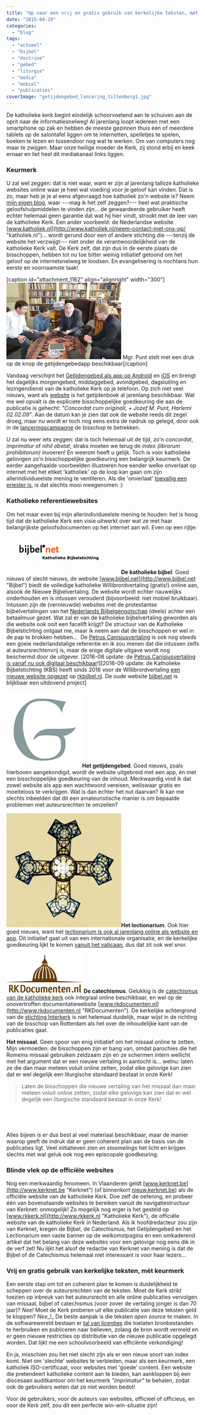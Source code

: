 ```yaml
---
title: "Op naar een vrij en gratis gebruik van kerkelijke teksten, mét keurmerk"
date: "2015-04-29"
categories: 
  - "blog"
tags: 
  - "actueel"
  - "bijbel"
  - "doctrine"
  - "gebed"
  - "liturgie"
  - "media"
  - "mobiel"
  - "publicaties"
coverImage: "getijdengebed_lancering_tiltenberg1.jpg"
---
```


De katholieke kerk begint eindelijk schoorvoetend aan te schuiven aan de oprit naar de informatiesnelweg! Al jarenlang loopt iedereen met een smartphone op zak en hebben de meeste gezinnen thuis één of meerdere tablets op de salontafel liggen om te internetten, spelletjes te spelen, boeken te lezen en tussendoor nog wat te werken. Om van computers nog maar te zwijgen. Maar onze heilige moeder de Kerk, zij stond erbij en keek ernaar en liet heel dit mediakanaal links liggen.

### Keurmerk

U zal wel zeggen: dat is niet waar, want er zijn al jarenlang talloze katholieke websites online waar je heel wat voeding voor je geloof kan vinden. Dat is zo, maar heb je je al eens afgevraagd hoe katholiek zo'n website is? Neem [mijn eigen blog](http://gelovenleren.net/ "Geloven Leren"), waar ---mag ik het zelf zeggen?--- heel wat praktische geloofshulpmiddelen te vinden zijn... de gewaardeerde gebruiker heeft echter helemaal geen garantie dat wat hij hier vindt, strookt met de leer van de katholieke Kerk. Een ander voorbeeld: de Nederlandse website [www.katholiek.nl](http://www.katholiek.nl/neem-contact-met-ons-op/ "katholiek.nl")... wordt gerund door een of andere stichting die ---tenzij de website het verzwijgt--- niet onder de verantwoordelijkheid van de katholieke Kerk valt. De Kerk zelf, dat zijn dus in de eerste plaats de bisschoppen, hebben tot nu toe bitter weinig initiatief getoond om het geloof op de internetsnelweg te loodsen. En evangelisering is nochtans hun eerste en voornaamste taak!

\[caption id="attachment\_1162" align="alignright" width="300"\]![Mgr. Punt stelt met een druk op de knop de getijdengebedapp beschikbaar](images/getijdengebed_lancering_tiltenberg1-300x200.jpg) Mgr. Punt stelt met een druk op de knop de getijdengebedapp beschikbaar\[/caption\]

Vandaag verschijnt het [Getijdengebed als app op Android](https://play.google.com/store/apps/details?id=org.tiltenberg.Getijdengebed "Getijdengebed") en [iOS](https://itunes.apple.com/us/app/getijdengebed/id979697799?mt=8&at=&ct=&ign-mpt=uo%3D6 "Getijdengebed") en brengt het dagelijks morgengebed, middaggebed, avondgebed, dagsluiting en lezingendienst van de katholieke Kerk op je telefoon. Op zich niet veel nieuws, want als [website](http://www.tiltenberg.org/getijdengebed/login.php "Getijdengebed") is het getijdenboek al jarenlang beschikbaar. Wat me wel opvalt is de expliciete bisschoppelijke goedkeuring die aan de publicatie is gehecht: _"Concordat cum originali, + Jozef M. Punt, Harlemi 02.02.09"_. Aan de datum kan je zien dat ook de website reeds dit zegel droeg, maar nu wordt er toch nog eens extra de nadruk op gelegd, door ook in de [lanceringscampagne](http://www.katholiekgezin.nl/index.php?option=com_content&task=view&id=3023 "Getijdengebed als app") de bisschop te betrekken.

U zal nu weer iets zeggen: dat is toch helemaal uit de tijd, zo'n _concordat_, _imprimatur_ of _nihil obstat_, straks moeten we terug de _index (librorum prohibitorum)_ invoeren! En weerom heeft u gelijk. Toch is voor katholieke gelovigen zo'n bisschoppelijke goedkeuring een belangrijk keurmerk. De eerder aangehaalde voorbeelden illustreren hoe eender welke onverlaat op internet met het etiket 'katholiek' op de loop kan gaan om zijn allerindividueelste mening te ventileren. Als die 'onverlaat' [toevallig een priester is](http://dagelijksevangelie.org/whoarewe/NL/ "Tweeting with God"), is dat slechts mooi meegenomen :)

### Katholieke referentiewebsites

Om het maar even bij mijn allerindividueelste mening te houden: het is hoog tijd dat de katholieke Kerk een visie uitwerkt over wat ze met haar belangrijkste geloofsdocumenten op het internet aan wil. Even op een rijtje:

**[![Katholieke bijbelstichting](images/bijbelnet1-300x100.gif)](http://bijbel.net/)De katholieke bijbel**. Goed nieuws of slecht nieuws, de website [www.bijbel.net](http://www.bijbel.net "Bijbel") biedt de volledige katholieke Willibrordvertaling (gratis!) online aan, alsook de Nieuwe Bijbelvertaling. De website wordt echter nauwelijks onderhouden en is intussen verouderd (bijvoorbeeld: niet mobiel bruikbaar). Intussen zijn de (vernieuwde) websites met de protestantse bijbelvertalingen van het [Nederlands Bijbelgenootschap](https://www.debijbel.nl/ "Nederlands bijbelgenootschap") (deels) achter een betaalmuur gezet. Wat zal er van de katholieke bijbelvertaling geworden als die website ook ooit een facelift krijgt? De structuur van de Katholieke Bijbelstichting ontgaat me, maar ik neem aan dat de bisschoppen er wel in de pap te brokken hebben...  De [Petrus Canisiusvertaling](http://liefdeentrouwaandekerk.blogspot.be/2013/12/petrus-canisius-bijbel-via-e-sword.html "Petrus Canisius bijbelvertaling") is ook nog steeds een goeie nederlandstalige referentie en ik zou menen dat die intussen zelfs al auteursrechtenvrij is, maar de enige digitale uitgave wordt nog beschermd door de uitgever. \[2016-08 update: de [Petrus Canisiusvertaling is vanaf nu ook digitaal beschikbaar](/blog/bijbelvertaling-petrus-canisius-studiebijbel-gratis-downloaden/)!\]\[2016-09 update: de Katholieke Bijbelstichting (KBS) heeft sinds 2016 voor de Willibrordvertaling [een nieuwe website opgezet](/blog/een-nieuwe-bijbelwebsite-en-ik-wist-van-niks/) op [rkbijbel.nl](http://www.rkbijbel.nl). De oude website [bijbel.net](http://www.bijbel.net) is blijkbaar een uitdovend project\]

**[![getijdengebed](images/getijdengebed.png)](http://www.katholiekgezin.nl/index.php?option=com_content&task=view&id=3023&Itemid=1)Het getijdengebed**. Goed nieuws, zoals hierboven aangekondigd, wordt de website uitgebreid met een app, én met een bisschoppelijke goedkeuring van de inhoud. Merkwaardig vind ik dat zowel website als app een wachtwoord vereisen, weliswaar gratis en moeiteloos te verkrijgen. Wat is dan echter het nut daarvan? Ik kan me slechts inbeelden dat dit een amateuristische manier is om bepaalde problemen met auteursrechten te omzeilen?

**[![evangelizo](images/evangelizo-300x298.png)](http://dagelijksevangelie.org/M/NL/)Het lectionarium**. Ook hier goed nieuws, want het [lectionarium is ook al jarenlang online als website en app](http://dagelijksevangelie.org/M/NL/ "Dagelijks Evangelie"). Dit initiatief gaat uit van een internationale organisatie, en de kerkelijke goedkeuring lijkt te komen [vanuit het vaticaan](http://dagelijksevangelie.org/whoarewe/NL/ "Dagelijks Evangelie"), dus dat zit ook wel snor.

**![logo[1]](images/logo1.png)De catechismus**. Gelukkig is de [catechismus van de katholieke kerk](http://www.rkdocumenten.nl/rkdocs/index.php?mi=600&doc=1 "Catechismus") ook integraal online beschikbaar, en wel op de onovertroffen documentatiewebsite [www.rkdocumenten.nl](http://www.rkdocumenten.nl "RKDocumenten"). De kerkelijke achtergrond van de [stichting Interkerk](http://interkerk.nl/ "Stichting Interkerk") is niet helemaal duidelijk, maar wijst in de richting van de bisschop van Rotterdam als het over de inhoudelijke kant van de publicaties gaat.

**Het missaal**. Geen spoor van enig initiatief om het missaal online te zetten. Mijn vermoeden: de bisschoppen zijn er bang van, omdat parochies die het Romeins missaal gebruiken zeldzaam zijn en ze schermen intern wellicht met het argument dat er een nieuwe vertaling in aantocht is... welnu: laten ze die dan maar meteen voluit online zetten, zodat elke gelovige kan zien dat er wel degelijk een liturgische standaard bestaat in onze Kerk!

> Laten de bisschoppen die nieuwe vertaling van het missaal dan maar meteen voluit online zetten, zodat elke gelovige kan zien dat er wel degelijk een liturgische standaard bestaat in onze Kerk!

 

 

Alles bijeen is er dus best al veel materiaal beschikbaar, maar de manier waarop geeft de indruk dat er geen coherent plan aan de basis van de publicaties ligt. Veel initiatieven zien _en stoemelings_ het licht en krijgen slechts met wat geluk ook nog een episcopale goedkeuring.

### Blinde vlek op de officiële websites

Nog een merkwaardig fenomeen. In Vlaanderen geldt [www.kerknet.be](http://www.kerknet.be "Kerknet") (of binnenkort [nieuw.kerknet.be](http://nieuw.kerknet.be "Nieuw Kerknet")) als de officiële website van de katholieke Kerk. Doe zelf de oefening, en probeer één van bovenstaande websites te bereiken vanuit de navigatiestructuur van Kerknet: onmogelijk! Zo mogelijk nog erger is het gesteld op [www.rkkerk.nl](http://www.rkkerk.nl "Katholieke Kerk"), de officiële website van de katholieke Kerk in Nederland. Als ik hoofdredacteur zou zijn van Kerknet, kregen de Bijbel, de Catechismus, het Getijdengebed en het Lectionarium een vaste banner op de welkomstpagina én een omkaderend artikel dat het belang van deze websites voor een gelovige nog eens dik in de verf zet! Nu lijkt het alsof de redactie van Kerknet van mening is dat de Bijbel of de Catechismus helemaal niet interessant is voor haar lezers...

### Vrij en gratis gebruik van kerkelijke teksten, mét keurmerk

Een eerste stap om tot en coherent plan te komen is duidelijkheid te scheppen over de auteursrechten van de teksten. Moet de Kerk strikt toezien op inbreuk van het auteursrecht en alle online publicaties vervolgen van missaal, bijbel of catechismus (voor zover de vertaling jonger is dan 70 jaar)? _Nee!_ Moet de Kerk proberen uit elke publicatie van deze teksten geld te kloppen? _Nee__!_ De beste aanpak is die teksten _open source_ te maken. In de softwarewereld bestaan er [tal van licenties](http://en.wikipedia.org/wiki/GNU_General_Public_License "GPL") die toelaten bronbestanden te herbruiken en publiceren naar believen, zolang de bron wordt vermeld en er geen nieuwe restricties op distributie van de nieuwe publicatie opgelegd worden. Dat lijkt me een schoolvoorbeeld van efficiënte verkondiging!

En ja, misschien zou het niet slecht zijn als er een nieuw soort van index komt. Niet om 'slechte' websites te verbieden, maar als een keurmerk, een katholiek ISO-certificaat, voor websites met 'goede' content. Een website die pretendeert katholieke content aan te bieden, kan aankloppen bij een diocesaan auditkantoor om het keurmerk _"imprimatur"_ te behalen, zodat ook de gebruikers weten dat ze niet worden bedot!

Voor de gebruikers, voor de auteurs van websites, officieel of officieus, en voor de Kerk zelf, zou dit een perfecte win-win-situatie zijn!
